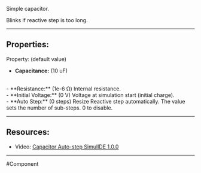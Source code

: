 Simple capacitor.

Blinks if reactive step is too long.

---

## Properties:
Property: (default value)

- **Capacitance:** (10 uF)
<br>
- **Resistance:** (1e-6 Ω)
   Internal resistance.
<br>
- **Initial Voltage:** (0 V)
   Voltage at simulation start (initial charge).
<br>
- **Auto Step:** (0 steps)
   Resize Reactive step automatically.
   The value sets the number of sub-steps.
   0 to disable.

---

## Resources:

- Video: [Capacitor Auto-step SimulIDE 1.0.0](https://www.youtube.com/watch?v=9AuXlBCEd_c&list=PL0YDA67EjDEEasQXWilro9SEyDHN-H6ug&index=2&pp=iAQB)

---

#Component 